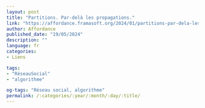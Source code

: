 ```yaml
---
layout: post
title: "Partitions. Par-delà les propagations."
link: "https://affordance.framasoft.org/2024/01/partitions-par-dela-les-propagations"
author: Affordance
published_date: "19/05/2024"
description: ""
language: fr
categories:
- Liens

tags:
- "RéseauSocial"
- "algorithme"

og-tags: "Réseau social, algorithme"
permalink: /:categories/:year/:month/:day/:title/
---
```

